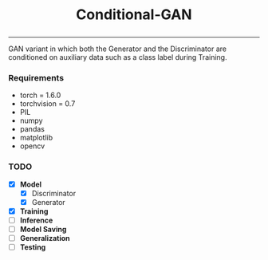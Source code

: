 # <p align="center">Conditional-GAN</p>
<hr>

GAN variant in which both the Generator and the Discriminator are conditioned on auxiliary data such as a class label during Training.

### Requirements

* torch = 1.6.0
* torchvision = 0.7
* PIL
* numpy
* pandas
* matplotlib
* opencv





### TODO
* [x] <b>Model</b>
  * [x] Discriminator
  * [x] Generator
* [x] <b>Training</b>
* [ ] <b>Inference</b>
* [ ] <b>Model Saving</b>
* [ ] <b>Generalization</b>
* [ ] <b>Testing</b>
